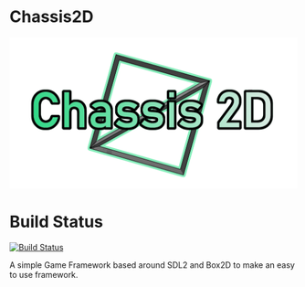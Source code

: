 # Chassis2D
![Official logo](icon1.png "Official Logo")

# Build Status
[![Build Status](https://travis-ci.com/YamiOG/Chassis2D.svg?branch=master)](https://travis-ci.com/YamiOG/Chassis2D)

A simple Game Framework based around SDL2 and Box2D to make an easy to use framework.

